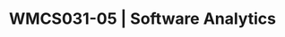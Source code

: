 ---
code: WMCS031-05
coordinator:
  email: a.rastogi@rug.nl
  name: Ayushi Rastogi
contact:
  header: Contact
  members:
  - a.rastogi@rug.nl
title: WMCS031-05 | Software Analytics
homepage: https://ocasys.rug.nl/current/catalog/course/WMCS031-05
---